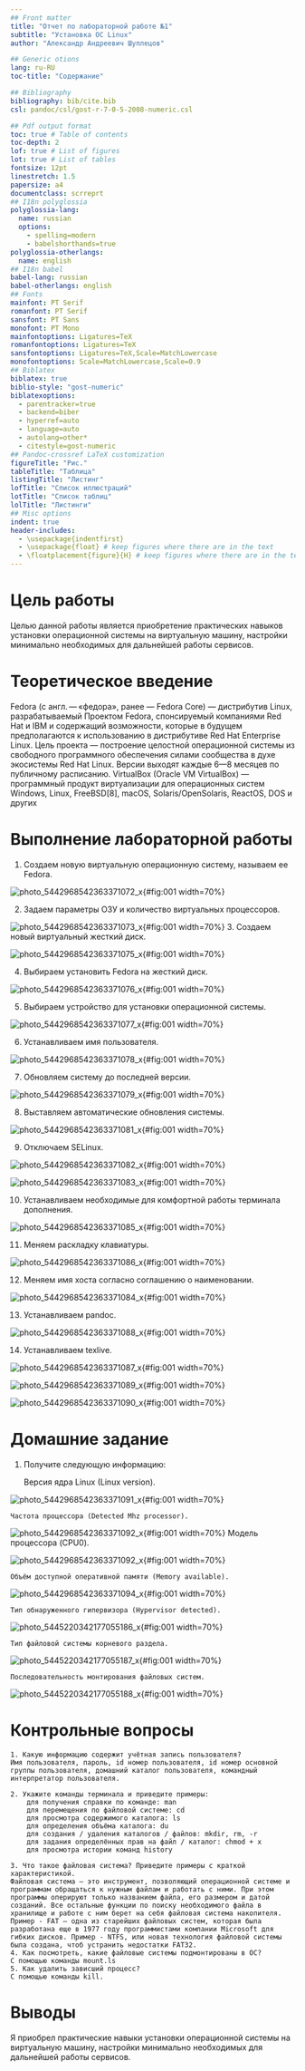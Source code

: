```yaml
---
## Front matter
title: "Отчет по лабораторной работе №1"
subtitle: "Установка OC Linux"
author: "Александр Андреевич Шуплецов"

## Generic otions
lang: ru-RU
toc-title: "Содержание"

## Bibliography
bibliography: bib/cite.bib
csl: pandoc/csl/gost-r-7-0-5-2008-numeric.csl

## Pdf output format
toc: true # Table of contents
toc-depth: 2
lof: true # List of figures
lot: true # List of tables
fontsize: 12pt
linestretch: 1.5
papersize: a4
documentclass: scrreprt
## I18n polyglossia
polyglossia-lang:
  name: russian
  options:
	- spelling=modern
	- babelshorthands=true
polyglossia-otherlangs:
  name: english
## I18n babel
babel-lang: russian
babel-otherlangs: english
## Fonts
mainfont: PT Serif
romanfont: PT Serif
sansfont: PT Sans
monofont: PT Mono
mainfontoptions: Ligatures=TeX
romanfontoptions: Ligatures=TeX
sansfontoptions: Ligatures=TeX,Scale=MatchLowercase
monofontoptions: Scale=MatchLowercase,Scale=0.9
## Biblatex
biblatex: true
biblio-style: "gost-numeric"
biblatexoptions:
  - parentracker=true
  - backend=biber
  - hyperref=auto
  - language=auto
  - autolang=other*
  - citestyle=gost-numeric
## Pandoc-crossref LaTeX customization
figureTitle: "Рис."
tableTitle: "Таблица"
listingTitle: "Листинг"
lofTitle: "Список иллюстраций"
lotTitle: "Список таблиц"
lolTitle: "Листинги"
## Misc options
indent: true
header-includes:
  - \usepackage{indentfirst}
  - \usepackage{float} # keep figures where there are in the text
  - \floatplacement{figure}{H} # keep figures where there are in the text
---
```


# Цель работы

Целью данной работы является приобретение практических навыков установки операционной системы на виртуальную машину, настройки минимально необходимых для дальнейшей работы сервисов.
# Теоретическое введение

Fedora (с англ. — «федора», ранее — Fedora Core) — дистрибутив Linux, разрабатываемый Проектом Fedora, спонсируемый компаниями Red Hat и IBM и содержащий возможности, которые в будущем предполагаются к использованию в дистрибутиве Red Hat Enterprise Linux. Цель проекта — построение целостной операционной системы из свободного программного обеспечения силами сообщества в духе экосистемы Red Hat Linux. Версии выходят каждые 6—8 месяцев по публичному расписанию.
VirtualBox (Oracle VM VirtualBox) — программный продукт виртуализации для операционных систем Windows, Linux, FreeBSD[8], macOS, Solaris/OpenSolaris, ReactOS, DOS и других

# Выполнение лабораторной работы

1. Создаем новую виртуальную операционную систему, называем ее Fedora.

![photo_5442968542363371072_x](image/photo_5442968542363371072_x.jpg){#fig:001 width=70%}

2. Задаем параметры ОЗУ и количество виртуальных процессоров.

![photo_5442968542363371073_x](image/photo_5442968542363371073_x.jpg){#fig:001 width=70%}
3. Создаем новый виртуальный жесткий диск.

![photo_5442968542363371075_x](image/photo_5442968542363371075_x.jpg){#fig:001 width=70%}

4. Выбираем установить Fedora на жесткий диск.

![photo_5442968542363371076_x](image/photo_5442968542363371076_x.jpg){#fig:001 width=70%}

5. Выбираем устройство для установки операционной системы.

![photo_5442968542363371077_x](image/photo_5442968542363371077_x.jpg){#fig:001 width=70%}

6. Устанавливаем имя пользователя.

![photo_5442968542363371078_x](image/photo_5442968542363371078_y.jpg){#fig:001 width=70%}

7. Обновляем систему до последней версии.

![photo_5442968542363371079_x](image/photo_5442968542363371079_x.jpg){#fig:001 width=70%}

8. Выставляем автоматические обновления системы.

![photo_5442968542363371081_x](image/photo_5442968542363371081_x.jpg){#fig:001 width=70%}

9. Отключаем SELinux.

![photo_5442968542363371082_x](image/photo_5442968542363371082_x.jpg){#fig:001 width=70%}

![photo_5442968542363371083_x](image/photo_5442968542363371083_x.jpg){#fig:001 width=70%}

10. Устанавливаем необходимые для комфортной работы терминала дополнения.

![photo_5442968542363371085_x](image/photo_5442968542363371085_x.jpg){#fig:001 width=70%}

11. Меняем раскладку клавиатуры.

![photo_5442968542363371086_x](image/photo_5442968542363371086_x.jpg){#fig:001 width=70%}

12. Меняем имя хоста согласно соглашению о наименовании.

![photo_5442968542363371084_x](image/photo_5442968542363371084_x.jpg){#fig:001 width=70%}

13. Устанавливаем pandoc.

![photo_5442968542363371088_x](image/photo_5442968542363371088_x.jpg){#fig:001 width=70%}

14. Устанавливаем texlive.

![photo_5442968542363371087_x](image/photo_5442968542363371087_x.jpg){#fig:001 width=70%}

![photo_5442968542363371089_x](image/photo_5442968542363371089_x.jpg){#fig:001 width=70%}

![photo_5442968542363371090_x](image/photo_5442968542363371090_x.jpg){#fig:001 width=70%}


# Домашние задание

1. Получите следующую информацию:

    Версия ядра Linux (Linux version).
    
![photo_5442968542363371091_x](image/photo_5442968542363371091_x.jpg){#fig:001 width=70%}

    Частота процессора (Detected Mhz processor).
    
![photo_5442968542363371092_x](image/photo_5442968542363371092_x.jpg){#fig:001 width=70%}
    Модель процессора (CPU0).
    
![photo_5442968542363371092_x](image/photo_5442968542363371092_x.jpg){#fig:001 width=70%}

    Объём доступной оперативной памяти (Memory available).
    
![photo_5442968542363371094_x](image/photo_5442968542363371094_x.jpg){#fig:001 width=70%}

    Тип обнаруженного гипервизора (Hypervisor detected).
    
![photo_5445220342177055186_x](image/photo_5445220342177055186_x.jpg){#fig:001 width=70%}

    Тип файловой системы корневого раздела.
    
![photo_5445220342177055187_x](image/photo_5445220342177055187_x.jpg){#fig:001 width=70%}

    Последовательность монтирования файловых систем.
    
![photo_5445220342177055188_x](image/photo_5445220342177055188_x.jpg){#fig:001 width=70%}

# Контрольные вопросы


    1. Какую информацию содержит учётная запись пользователя?
    Имя пользователя, пароль, id номер пользователя, id номер основной группы пользователя, домашний каталог пользователя, командный интерпретатор пользователя.

    2. Укажите команды терминала и приведите примеры:
        для получения справки по команде: man
        для перемещения по файловой системе: cd
        для просмотра содержимого каталога: ls
        для определения объёма каталога: du
        для создания / удаления каталогов / файлов: mkdir, rm, -r
        для задания определённых прав на файл / каталог: chmod + x
        для просмотра истории команд history

    3. Что такое файловая система? Приведите примеры с краткой характеристикой.
    Файловая система – это инструмент, позволяющий операционной системе и программам обращаться к нужным файлам и работать с ними. При этом программы оперируют только названием файла, его размером и датой созданий. Все остальные функции по поиску необходимого файла в хранилище и работе с ним берет на себя файловая система накопителя. Пример - FAT – одна из старейших файловых систем, которая была разработана еще в 1977 году программистами компании Microsoft для гибких дисков. Пример - NTFS, или новая технология файловой системы была создана, чтоб устранить недостатки FAT32.
    4. Как посмотреть, какие файловые системы подмонтированы в ОС?
    С помощью команды mount.ls
    5. Как удалить зависший процесс?
    С помощью команды kill.


# Выводы

Я приобрел практические навыки установки операционной системы на виртуальную машину, настройки минимально необходимых для дальнейшей работы сервисов.

